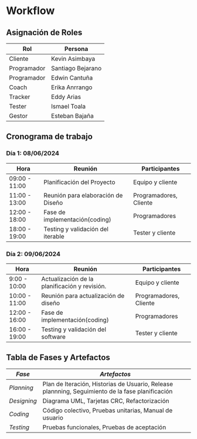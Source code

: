 #  Workflow
## Asignación de Roles 

| Rol          | Persona             |
|--------------|---------------------|
| Cliente      | Kevin Asimbaya      |
| Programador  | Santiago Bejarano   |
| Programador  | Edwin Cantuña       |
| Coach        | Erika Anrrango      |
| Tracker      | Eddy Arias          |
| Tester       | Ismael Toala        |
| Gestor       | Esteban Bajaña      |

## Cronograma de trabajo
### Día 1: 08/06/2024

| Hora          | Reunión                           | Participantes          |
|---------------|-----------------------------------|------------------------|
| 09:00 - 11:00 | Planificación del Proyecto        | Equipo y cliente    |
| 11:00 - 13:00 | Reunión para elaboración de Diseño | Programadores, Cliente |
| 12:00 - 18:00 | Fase de implementación(coding)    | Programadores  |
| 18:00 - 19:00 | Testing y validación del iterable         | Tester y cliente         |

### Día 2: 09/06/2024

| Hora          | Reunión                           | Participantes          |
|---------------|-----------------------------------|------------------------|
| 9:00 - 10:00 | Actualización de la planificación y revisión.  | Equipo y cliente |
| 10:00 - 11:00 | Reunión para actualización de diseño | Programadores, Cliente   |
| 12:00 - 16:00 | Fase de implementación(coding)    | Programadores   |
| 16:00 - 19:00 | Testing y validación del software  | Tester y cliente         |

## Tabla de Fases y Artefactos

| *Fase*       | *Artefactos*                                                                                       |
|----------------|------------------------------------------------------------------------------------------------------|
| *Planning*   | Plan de Iteración, Historias de Usuario, Release plannning, Seguimiento de la fase planificación  |
| *Designing*  | Diagrama UML, Tarjetas CRC, Refactorización                                                                 |
| *Coding*     | Código colectivo, Pruebas unitarias, Manual de usuario                            |
| *Testing*    | Pruebas funcionales, Pruebas de aceptación
